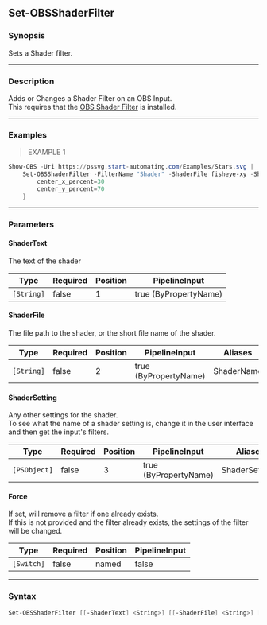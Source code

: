 Set-OBSShaderFilter
-------------------

### Synopsis
Sets a Shader filter.

---

### Description

Adds or Changes a Shader Filter on an OBS Input.    
This requires that the [OBS Shader Filter](https://github.com/exeldro/obs-shaderfilter) is installed.

---

### Examples
> EXAMPLE 1

```PowerShell
Show-OBS -Uri https://pssvg.start-automating.com/Examples/Stars.svg |    
    Set-OBSShaderFilter -FilterName "Shader" -ShaderFile fisheye-xy -ShaderSetting @{    
        center_x_percent=30    
        center_y_percent=70    
    }
```

---

### Parameters
#### **ShaderText**
The text of the shader

|Type      |Required|Position|PipelineInput        |
|----------|--------|--------|---------------------|
|`[String]`|false   |1       |true (ByPropertyName)|

#### **ShaderFile**
The file path to the shader, or the short file name of the shader.

|Type      |Required|Position|PipelineInput        |Aliases   |
|----------|--------|--------|---------------------|----------|
|`[String]`|false   |2       |true (ByPropertyName)|ShaderName|

#### **ShaderSetting**
Any other settings for the shader.    
To see what the name of a shader setting is, change it in the user interface and then get the input's filters.

|Type        |Required|Position|PipelineInput        |Aliases       |
|------------|--------|--------|---------------------|--------------|
|`[PSObject]`|false   |3       |true (ByPropertyName)|ShaderSettings|

#### **Force**
If set, will remove a filter if one already exists.    
If this is not provided and the filter already exists, the settings of the filter will be changed.

|Type      |Required|Position|PipelineInput|
|----------|--------|--------|-------------|
|`[Switch]`|false   |named   |false        |

---

### Syntax
```PowerShell
Set-OBSShaderFilter [[-ShaderText] <String>] [[-ShaderFile] <String>] [[-ShaderSetting] <PSObject>] [-Force] [<CommonParameters>]
```
